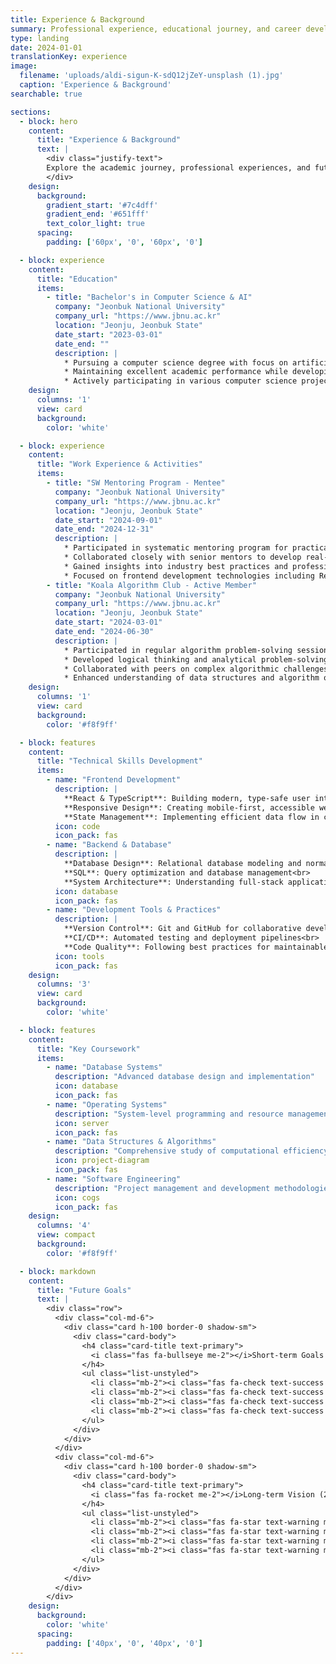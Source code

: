 ```yaml
---
title: Experience & Background
summary: Professional experience, educational journey, and career development of SookYoung In at Jeonbuk National University.
type: landing
date: 2024-01-01
translationKey: experience
image:
  filename: 'uploads/aldi-sigun-K-sdQ12jZeY-unsplash (1).jpg'
  caption: 'Experience & Background'
searchable: true

sections:
  - block: hero
    content:
      title: "Experience & Background"
      text: |
        <div class="justify-text">
        Explore the academic journey, professional experiences, and future goals of SookYoung In, Computer Science student at Jeonbuk National University.
        </div>
    design:
      background:
        gradient_start: '#7c4dff'
        gradient_end: '#651fff'
        text_color_light: true
      spacing:
        padding: ['60px', '0', '60px', '0']

  - block: experience
    content:
      title: "Education"
      items:
        - title: "Bachelor's in Computer Science & AI"
          company: "Jeonbuk National University"
          company_url: "https://www.jbnu.ac.kr"
          location: "Jeonju, Jeonbuk State"
          date_start: "2023-03-01"
          date_end: ""
          description: |
            * Pursuing a computer science degree with focus on artificial intelligence
            * Maintaining excellent academic performance while developing practical programming skills
            * Actively participating in various computer science projects and coursework
    design:
      columns: '1'
      view: card
      background:
        color: 'white'

  - block: experience
    content:
      title: "Work Experience & Activities"
      items:
        - title: "SW Mentoring Program - Mentee"
          company: "Jeonbuk National University"
          company_url: "https://www.jbnu.ac.kr"
          location: "Jeonju, Jeonbuk State"
          date_start: "2024-09-01"
          date_end: "2024-12-31"
          description: |
            * Participated in systematic mentoring program for practical skill enhancement
            * Collaborated closely with senior mentors to develop real-world programming abilities
            * Gained insights into industry best practices and professional development strategies
            * Focused on frontend development technologies including React and TypeScript
        - title: "Koala Algorithm Club - Active Member"
          company: "Jeonbuk National University"
          company_url: "https://www.jbnu.ac.kr"
          location: "Jeonju, Jeonbuk State"
          date_start: "2024-03-01"
          date_end: "2024-06-30"
          description: |
            * Participated in regular algorithm problem-solving sessions and competitions
            * Developed logical thinking and analytical problem-solving skills
            * Collaborated with peers on complex algorithmic challenges
            * Enhanced understanding of data structures and algorithm optimization techniques
    design:
      columns: '1'
      view: card
      background:
        color: '#f8f9ff'

  - block: features
    content:
      title: "Technical Skills Development"
      items:
        - name: "Frontend Development"
          description: |
            **React & TypeScript**: Building modern, type-safe user interfaces<br>
            **Responsive Design**: Creating mobile-first, accessible web applications<br>
            **State Management**: Implementing efficient data flow in complex applications
          icon: code
          icon_pack: fas
        - name: "Backend & Database"
          description: |
            **Database Design**: Relational database modeling and normalization<br>
            **SQL**: Query optimization and database management<br>
            **System Architecture**: Understanding full-stack application design
          icon: database
          icon_pack: fas
        - name: "Development Tools & Practices"
          description: |
            **Version Control**: Git and GitHub for collaborative development<br>
            **CI/CD**: Automated testing and deployment pipelines<br>
            **Code Quality**: Following best practices for maintainable code
          icon: tools
          icon_pack: fas
    design:
      columns: '3'
      view: card
      background:
        color: 'white'

  - block: features
    content:
      title: "Key Coursework"
      items:
        - name: "Database Systems"
          description: "Advanced database design and implementation"
          icon: database
          icon_pack: fas
        - name: "Operating Systems"
          description: "System-level programming and resource management"
          icon: server
          icon_pack: fas
        - name: "Data Structures & Algorithms"
          description: "Comprehensive study of computational efficiency"
          icon: project-diagram
          icon_pack: fas
        - name: "Software Engineering"
          description: "Project management and development methodologies"
          icon: cogs
          icon_pack: fas
    design:
      columns: '4'
      view: compact
      background:
        color: '#f8f9ff'

  - block: markdown
    content:
      title: "Future Goals"
      text: |
        <div class="row">
          <div class="col-md-6">
            <div class="card h-100 border-0 shadow-sm">
              <div class="card-body">
                <h4 class="card-title text-primary">
                  <i class="fas fa-bullseye me-2"></i>Short-term Goals (2024-2025)
                </h4>
                <ul class="list-unstyled">
                  <li class="mb-2"><i class="fas fa-check text-success me-2"></i>Complete bachelor's degree with excellent grades</li>
                  <li class="mb-2"><i class="fas fa-check text-success me-2"></i>Develop expertise in modern frontend frameworks</li>
                  <li class="mb-2"><i class="fas fa-check text-success me-2"></i>Contribute to open-source projects</li>
                  <li class="mb-2"><i class="fas fa-check text-success me-2"></i>Gain internship experience in software development</li>
                </ul>
              </div>
            </div>
          </div>
          <div class="col-md-6">
            <div class="card h-100 border-0 shadow-sm">
              <div class="card-body">
                <h4 class="card-title text-primary">
                  <i class="fas fa-rocket me-2"></i>Long-term Vision (2025+)
                </h4>
                <ul class="list-unstyled">
                  <li class="mb-2"><i class="fas fa-star text-warning me-2"></i>Build career as a full-stack developer</li>
                  <li class="mb-2"><i class="fas fa-star text-warning me-2"></i>Specialize in user experience and interface design</li>
                  <li class="mb-2"><i class="fas fa-star text-warning me-2"></i>Lead development teams in innovative projects</li>
                  <li class="mb-2"><i class="fas fa-star text-warning me-2"></i>Contribute to tech community through mentoring and knowledge sharing</li>
                </ul>
              </div>
            </div>
          </div>
        </div>
    design:
      background:
        color: 'white'
      spacing:
        padding: ['40px', '0', '40px', '0']
---
```

